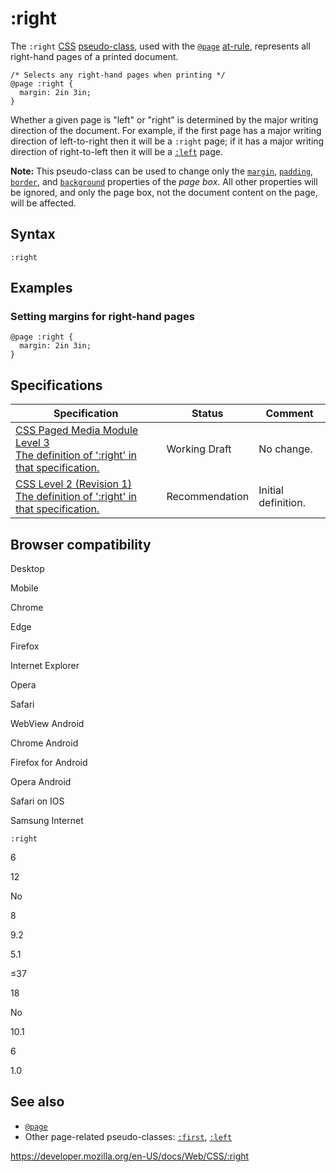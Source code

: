 # :right

The `:right` [CSS](https://developer.mozilla.org/en-US/docs/Web/CSS) [pseudo-class](pseudo-classes), used with the [`@page`](@page) [at-rule](at-rule), represents all right-hand pages of a printed document.

    /* Selects any right-hand pages when printing */
    @page :right {
      margin: 2in 3in;
    }

Whether a given page is "left" or "right" is determined by the major writing direction of the document. For example, if the first page has a major writing direction of left-to-right then it will be a `:right` page; if it has a major writing direction of right-to-left then it will be a [`:left`](:left) page.

**Note:** This pseudo-class can be used to change only the [`margin`](margin), [`padding`](padding), [`border`](border), and [`background`](background) properties of the _page box_. All other properties will be ignored, and only the page box, not the document content on the page, will be affected.

## Syntax

    :right

## Examples

### Setting margins for right-hand pages

    @page :right {
      margin: 2in 3in;
    }

## Specifications

<table><thead><tr class="header"><th>Specification</th><th>Status</th><th>Comment</th></tr></thead><tbody><tr class="odd"><td><a href="https://drafts.csswg.org/css-page-3/#left-right-first">CSS Paged Media Module Level 3<br />
<span class="small">The definition of ':right' in that specification.</span></a></td><td><span class="spec-wd">Working Draft</span></td><td>No change.</td></tr><tr class="even"><td><a href="https://www.w3.org/TR/CSS2/page.html#page-selectors">CSS Level 2 (Revision 1)<br />
<span class="small">The definition of ':right' in that specification.</span></a></td><td><span class="spec-rec">Recommendation</span></td><td>Initial definition.</td></tr></tbody></table>

## Browser compatibility

Desktop

Mobile

Chrome

Edge

Firefox

Internet Explorer

Opera

Safari

WebView Android

Chrome Android

Firefox for Android

Opera Android

Safari on IOS

Samsung Internet

`:right`

6

12

No

8

9.2

5.1

≤37

18

No

10.1

6

1.0

## See also

- [`@page`](@page)
- Other page-related pseudo-classes: [`:first`](:first), [`:left`](:left)

<a href="https://developer.mozilla.org/en-US/docs/Web/CSS/:right" class="_attribution-link">https://developer.mozilla.org/en-US/docs/Web/CSS/:right</a>
